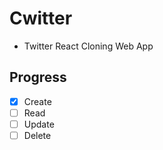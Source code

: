 # Cwitter

- Twitter React Cloning Web App

## Progress

- [x] Create
- [ ] Read
- [ ] Update
- [ ] Delete
